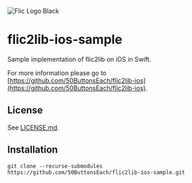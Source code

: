 ![Flic Logo Black](https://user-images.githubusercontent.com/2717016/70526105-1bbaa200-1b49-11ea-9aa0-49e7959300c3.png)

# flic2lib-ios-sample

Sample implementation of flic2lib on iOS in Swift.

For more information please go to [https://github.com/50ButtonsEach/flic2lib-ios](https://github.com/50ButtonsEach/flic2lib-ios).

## License

See [LICENSE.md](LICENSE.md).

## Installation

`git clone --recurse-submodules https://github.com/50ButtonsEach/flic2lib-ios-sample.git`
